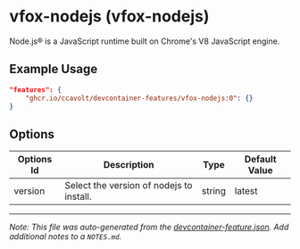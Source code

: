 
# vfox-nodejs (vfox-nodejs)

Node.js® is a JavaScript runtime built on Chrome's V8 JavaScript engine.

## Example Usage

```json
"features": {
    "ghcr.io/ccavolt/devcontainer-features/vfox-nodejs:0": {}
}
```

## Options

| Options Id | Description | Type | Default Value |
|-----|-----|-----|-----|
| version | Select the version of nodejs to install. | string | latest |



---

_Note: This file was auto-generated from the [devcontainer-feature.json](https://github.com/ccavolt/devcontainer-features/blob/main/src/vfox-nodejs/devcontainer-feature.json).  Add additional notes to a `NOTES.md`._
